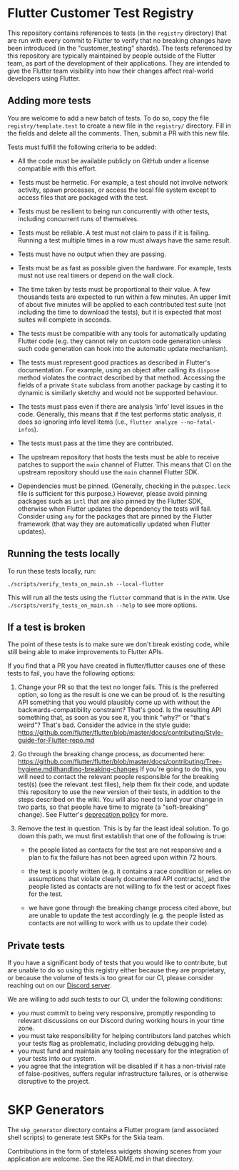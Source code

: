 # Flutter Customer Test Registry

This repository contains references to tests (in the `registry`
directory) that are run with every commit to Flutter to verify that no
breaking changes have been introduced (in the "customer_testing"
shards). The tests referenced by this repository are typically
maintained by people outside of the Flutter team, as part of the
development of their applications. They are intended to give the
Flutter team visibility into how their changes affect real-world
developers using Flutter.

## Adding more tests

You are welcome to add a new batch of tests. To do so, copy the file
`registry/template.test` to create a new file in the `registry/`
directory. Fill in the fields and delete all the comments. Then,
submit a PR with this new file.

Tests must fulfill the following criteria to be added:

* All the code must be available publicly on GitHub under a license
  compatible with this effort.

* Tests must be hermetic. For example, a test should not involve
  network activity, spawn processes, or access the local file system
  except to access files that are packaged with the test.

* Tests must be resilient to being run concurrently with other tests,
  including concurrent runs of themselves.

* Tests must be reliable. A test must not claim to pass if it is
  failing. Running a test multiple times in a row must always have the
  same result.

* Tests must have no output when they are passing.

* Tests must be as fast as possible given the hardware. For example,
  tests must not use real timers or depend on the wall clock.

* The time taken by tests must be proportional to their value. A few
  thousands tests are expected to run within a few minutes. An upper
  limit of about five minutes will be applied to each contributed test
  suite (not including the time to download the tests), but it is
  expected that most suites will complete in seconds.

* The tests must be compatible with any tools for automatically
  updating Flutter code (e.g. they cannot rely on custom code
  generation unless such code generation can hook into the automatic
  update mechanism).

* The tests must represent good practices as described in Flutter's
  documentation. For example, using an object after calling its
  `dispose` method violates the contract described by that method.
  Accessing the fields of a private `State` subclass from another
  package by casting it to dynamic is similarly sketchy and would not
  be supported behaviour.

* The tests must pass even if there are analysis 'info' level issues
  in the code. Generally, this means that if the test performs static
  analysis, it does so ignoring info level items (i.e., `flutter
  analyze --no-fatal-infos`).

* The tests must pass at the time they are contributed.

* The upstream repository that hosts the tests must be able to receive patches
  to support the `main` channel of Flutter. This means that CI on the
  upstream repository should use the `main` channel Flutter SDK.

* Dependencies must be pinned. (Generally, checking in the
  `pubspec.lock` file is sufficient for this purpose.) However,
  please avoid pinning packages such as `intl` that are also pinned
  by the Flutter SDK, otherwise when Flutter updates the dependency
  the tests will fail. Consider using `any` for the packages that are
  pinned by the Flutter framework (that way they are automatically
  updated when Flutter updates).


## Running the tests locally

To run these tests locally, run:

```
./scripts/verify_tests_on_main.sh --local-flutter
```

This will run all the tests using the `flutter` command that is in the `PATH`.
Use `./scripts/verify_tests_on_main.sh --help` to see more options.

## If a test is broken

The point of these tests is to make sure we don't break existing code,
while still being able to make improvements to Flutter APIs.

If you find that a PR you have created in flutter/flutter causes one of
these tests to fail, you have the following options:

1. Change your PR so that the test no longer fails. This is the
   preferred option, so long as the result is one we can be proud of.
   Is the resulting API something that you would plausibly come up
   with without the backwards-compatibility constraint? That's good.
   Is the resulting API something that, as soon as you see it, you
   think "why?" or "that's weird"? That's bad. Consider the advice in
   the style guide:
   https://github.com/flutter/flutter/blob/master/docs/contributing/Style-guide-for-Flutter-repo.md

2. Go through the breaking change process, as documented here:
   https://github.com/flutter/flutter/blob/master/docs/contributing/Tree-hygiene.md#handling-breaking-changes
   If you're going to do this, you will need to contact the relevant
   people responsible for the breaking test(s) (see the relevant .test
   files), help them fix their code, and update this repository to use
   the new version of their tests, in addition to the steps described
   on the wiki. You will also need to land your change in two parts,
   so that people have time to migrate (a "soft-breaking" change). See Flutter's
   [deprecation policy](https://github.com/flutter/flutter/blob/main/docs/contributing/Tree-hygiene.md#deprecations)
   for more.

3. Remove the test in question. This is by far the least ideal
   solution. To go down this path, we must first establish that one of
   the following is true:

    - the people listed as contacts for the test are not responsive and a plan
      to fix the failure has not been agreed upon within 72 hours.

    - the test is poorly written (e.g. it contains a race condition or
      relies on assumptions that violate clearly documented API
      contracts), and the people listed as contacts are not willing to
      fix the test or accept fixes for the test.

    - we have gone through the breaking change process cited above,
      but are unable to update the test accordingly (e.g. the people
      listed as contacts are not willing to work with us to update
      their code).

## Private tests

If you have a significant body of tests that you would like to contribute,
but are unable to do so using this registry either because they are proprietary,
or because the volume of tests is too great for our CI, please consider reaching
out on our [Discord server](https://github.com/flutter/flutter/blob/master/docs/contributing/Chat.md).

We are willing to add such tests to our CI, under the following conditions:

- you must commit to being very responsive, promptly responding to relevant
  discussions on our Discord during working hours in your time zone.
- you must take responsibility for helping contributors land patches which
  your tests flag as problematic, including providing debugging help.
- you must fund and maintain any tooling necessary for the integration of
  your tests into our system.
- you agree that the integration will be disabled if it has a non-trivial rate
  of false-positives, suffers regular infrastructure failures, or is otherwise
  disruptive to the project.


# SKP Generators

The `skp_generator` directory contains a Flutter program (and
associated shell scripts) to generate test SKPs for the Skia team.

Contributions in the form of stateless widgets showing scenes from
your application are welcome. See the README.md in that directory.

